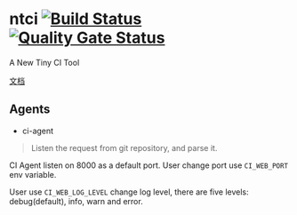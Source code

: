 # ntci [![Build Status](https://travis-ci.org/andy-zhangtao/ntci.svg?branch=master)](https://travis-ci.org/andy-zhangtao/ntci) [![Quality Gate Status](https://sonarcloud.io/api/project_badges/measure?project=andy-zhangtao_ntci&metric=alert_status)](https://sonarcloud.io/dashboard?id=andy-zhangtao_ntci)

A New Tiny CI Tool

[文档](https://andy-zhangtao.github.io/ntci/)

## Agents

+ ci-agent
> Listen the request from git repository, and parse it.

CI Agent listen on 8000 as a default port. User change port use `CI_WEB_PORT` env variable. 

User use `CI_WEB_LOG_LEVEL` change log level, there are five levels: debug(default), info, warn and error.